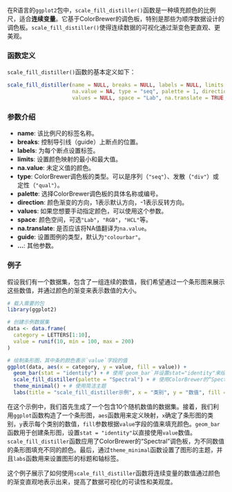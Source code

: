 在R语言的`ggplot2`包中，`scale_fill_distiller()`函数是一种填充颜色的比例尺，适合**连续变量**。它基于ColorBrewer的调色板，特别是那些为顺序数据设计的调色板。`scale_fill_distiller()`使得连续数据的可视化通过渐变色更直观、更美观。

### 函数定义

`scale_fill_distiller()`函数的基本定义如下：

```r
scale_fill_distiller(name = NULL, breaks = NULL, labels = NULL, limits = NULL,
                     na.value = NA, type = "seq", palette = 1, direction = 1, 
                     values = NULL, space = "Lab", na.translate = TRUE, guide = "colourbar", ...)
```

### 参数介绍

- **name**: 该比例尺的标签名称。
- **breaks**: 控制导引线（guide）上断点的位置。
- **labels**: 为每个断点设置标签。
- **limits**: 设置颜色映射的最小和最大值。
- **na.value**: 未定义值的颜色。
- **type**: ColorBrewer调色板的类型。可以是序列（`"seq"`）、发散（`"div"`）或定性（`"qual"`）。
- **palette**: 选择ColorBrewer调色板的具体名称或编号。
- **direction**: 颜色渐变的方向，1表示默认方向，-1表示反转方向。
- **values**: 如果您想要手动指定颜色，可以使用这个参数。
- **space**: 颜色空间，可选`"Lab"`，`"RGB"`，`"HCL"`等。
- **na.translate**: 是否应该将NA值翻译为`na.value`。
- **guide**: 设置图例的类型，默认为`"colourbar"`。
- **...**: 其他参数。

### 例子

假设我们有一个数据集，包含了一组连续的数值，我们希望通过一个条形图来展示这些数值，并通过颜色的渐变来表示数值的大小。

```r
# 载入需要的包
library(ggplot2)

# 创建示例数据集
data <- data.frame(
  category = LETTERS[1:10],
  value = runif(10, min = 100, max = 200)
)

# 绘制条形图，其中条的颜色表示`value`字段的值
ggplot(data, aes(x = category, y = value, fill = value)) +
  geom_bar(stat = "identity") + # 使用`geom_bar`并设置stat="identity"来绘制条形图
  scale_fill_distiller(palette = "Spectral") + # 使用ColorBrewer的“Spectral”调色板
  theme_minimal() + # 使用简洁主题
  labs(title = "scale_fill_distiller示例", x = "类别", y = "数值", fill = "数值")
```

在这个示例中，我们首先生成了一个包含10个随机数值的数据集。接着，我们利用`ggplot`函数构造了一个条形图，`aes`函数用来定义映射，`x`确定了条形图的类别，`y`表示每个类别的数值，`fill`参数根据`value`字段的值来填充颜色。`geom_bar`函数用于创建条形图，设置`stat = "identity"`以直接使用`value`数值。`scale_fill_distiller`函数应用了ColorBrewer的“Spectral”调色板，为不同数值的条形图填充不同的颜色。最后，通过`theme_minimal`函数设置了图形的主题，并且`labs`函数用来设置图形的标题和轴标签。

这个例子展示了如何使用`scale_fill_distiller`函数将连续变量的数值通过颜色的渐变直观地表示出来，提高了数据可视化的可读性和美观度。